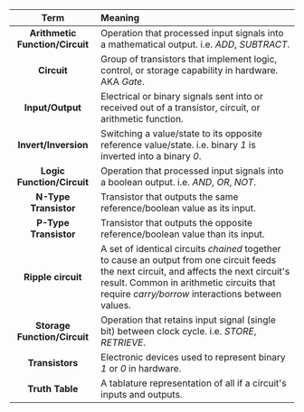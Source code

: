|              Term               | Meaning                                                                                                                                                                                                                                  |
| :-----------------------------: | :--------------------------------------------------------------------------------------------------------------------------------------------------------------------------------------------------------------------------------------- |
| **Arithmetic Function/Circuit** | Operation that processed input signals into a mathematical output. i.e. *ADD*, *SUBTRACT*.                                                                                                                                               |
|           **Circuit**           | Group of transistors that implement logic, control, or storage capability in hardware. AKA *Gate*.                                                                                                                                       |
|        **Input/Output**         | Electrical or binary signals sent into or received out of a transistor, circuit, or arithmetic function.                                                                                                                                 |
|      **Invert/Inversion**       | Switching a value/state to its opposite reference value/state. i.e. binary *1* is inverted into a binary *0*.                                                                                                                            |
|   **Logic Function/Circuit**    | Operation that processed input signals into a boolean output. i.e. *AND*, *OR*, *NOT*.                                                                                                                                                   |
|      **N-Type Transistor**      | Transistor that outputs the same reference/boolean value as its input.                                                                                                                                                                   |
|      **P-Type Transistor**      | Transistor that outputs the opposite reference/boolean value than its input.                                                                                                                                                             |
|       **Ripple circuit**        | A set of identical circuits *chained* together to cause an output from one circuit feeds the next circuit, and affects the next circuit's result. Common in arithmetic circuits that require *carry/borrow* interactions between values. |
|  **Storage Function/Circuit**   | Operation that retains input signal (single bit)  between clock cycle. i.e. *STORE*, *RETRIEVE*.                                                                                                                                         |
|         **Transistors**         | Electronic devices used to represent binary *1* or *0* in hardware.                                                                                                                                                                      |
|         **Truth Table**         | A tablature representation of all if a circuit's inputs and outputs.                                                                                                                                                                     |
